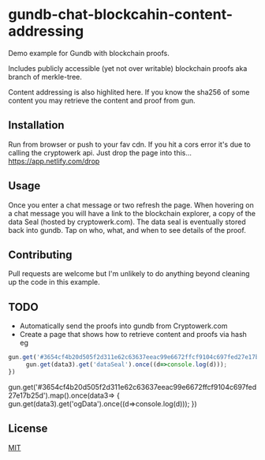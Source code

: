 # gundb-chat-blockcahin-content-addressing
Demo example for Gundb with blockchain proofs.

Includes publicly accessible (yet not over writable) blockchain proofs aka branch of merkle-tree.

Content addressing is also highlited here. If you know the sha256 of some content you may retrieve the content and proof from gun.

## Installation

Run from browser or push to your fav cdn. If you hit a cors error it's due to calling the cryptowerk api. Just drop the page into this...
https://app.netlify.com/drop

## Usage

Once you enter a chat message or two refresh the page. When hovering on a chat message you will have a link to the blockchain explorer, a copy of the data Seal (hosted by cryptowerk.com). The data seal is eventually stored back into gundb. Tap on who, what, and when to see details of the proof.

## Contributing
Pull requests are welcome but I'm unlikely to do anything beyond cleaning up the code in this example.

## TODO

- Automatically send the proofs into gundb from Cryptowerk.com
- Create a page that shows how to retrieve content and proofs via hash
eg 
```javascript
gun.get('#3654cf4b20d505f2d311e62c63637eeac99e6672ffcf9104c697fed27e17b25d').map().once(data3=> {
     gun.get(data3).get('dataSeal').once((d=>console.log(d)));
})
```
gun.get('#3654cf4b20d505f2d311e62c63637eeac99e6672ffcf9104c697fed27e17b25d').map().once(data3=> {
     gun.get(data3).get('ogData').once((d=>console.log(d)));
})

## License
[MIT](https://choosealicense.com/licenses/mit/)